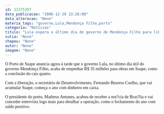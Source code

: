 ```yaml
---
id: 12375397
data_publicacao: "2006-12-29 13:26:00"
data_alteracao: "None"
materia_tags: "governo,Lula,Mendonça Filho,porto"
categoria: "Notícias"
titulo: "Lula espera o último dia de governo de Mendonça Filho para liberar R$ 35 milhões para Porto de Suape"
sutia: "None"
chapeu: "None"
autor: "None"
imagem: "None"
---
```

<p><P><FONT face=Verdana>O Porto de Suape anuncia agora à tarde que o governo Lula, no último dia útil do governo Mendonça Filho, acaba de empenhar R$ 35 milhões para obras em Suape, como a conclusão do cais quatro. </FONT></P></p>
<p><P><FONT face=Verdana>Com a liberação, o secretário de Desenvolvimento, Fernando Bezerra Coelho, que vai acumular Suape, começa o ano com dinheiro em caixa.</FONT></P></p>
<p><P><FONT face=Verdana>O presidente do porto, Matheus Antunes, acabou de receber a not?cia de Bras?lia e vai conceder entrevista logo mais para detalhar a operação, como o fechamento do ano com saldo positivo.<BR></P></FONT> </p>
